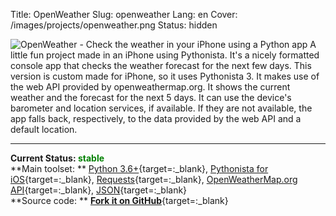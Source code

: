 Title: OpenWeather
Slug: openweather
Lang: en
Cover: /images/projects/openweather.png
Status: hidden


![OpenWeather - Check the weather in your iPhone using a Python app]({filename}/images/projects/openweather.png)
A little fun project made in an iPhone using Pythonista. It's a nicely formatted console app that checks the weather forecast for the next few days. This version is custom made for iPhone, so it uses Pythonista 3. It makes use of the web API provided by openweathermap.org. It shows the current weather and the forecast for the next 5 days. It can use the device's barometer and location services, if available. If they are not available, the app falls back, respectively, to the data provided by the web API and a default location.  

___

**Current Status: <span style="color:green">stable</span>**  
**Main toolset: ** [Python 3.6+](https://www.python.org){target=:_blank}, [Pythonista for iOS](http://omz-software.com/pythonista/){target=:_blank}, [Requests](https://requests.readthedocs.io/en/master/){target=:_blank}, [OpenWeatherMap.org API](https://openweathermap.org/api){target=:_blank}, [JSON](https://www.json.org){target=:_blank}  
**Source code: ** [**Fork it on GitHub**](https://github.com/victordomingos/Pythonista-tools){target=:_blank}

 
